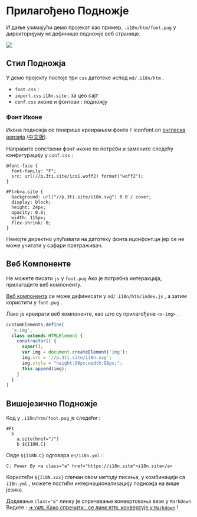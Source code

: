 # Прилагођено Подножје

И даље узимајући демо пројекат као пример, `.i18n/htm/foot.pug` у директоријуму `md` дефинише подножје веб странице.

![](https://p.3ti.site/1721286077.avif)

## Стил Подножја

У демо пројекту постоје три `css` датотеке испод `md/.i18n/htm` .

* `foot.css` :
* `import.css` `i18n.site` : за цео сајт
* `conf.css` иконе и фонтови : подножју

### Фонт Иконе

Икона подножја се генерише креирањем фонта `F` iconfont.cn [енглеска верзија](https://www.iconfont.cn/?lang=en-us) /[中文版](https://www.iconfont.cn/?lang=zh)).

Направите сопствени фонт иконе по потреби и замените следећу конфигурацију у `conf.css` :

```
@font-face {
  font-family: "F";
  src: url(//p.3ti.site/ico1.woff2) format("woff2");
}

#Ft>b>a.site {
  background: url("//p.3ti.site/i18n.svg") 0 0 / cover;
  display: block;
  height: 24px;
  opacity: 0.8;
  width: 115px;
  flex-shrink: 0;
}
```

Немојте директно упућивати на датотеку фонта ицонфонт.цн јер се не може учитати у сафари претраживач.

## Веб Компоненте

Не можете писати `js` у `foot.pug` Ако је потребна интеракција, прилагодите веб компоненту.

[Веб компонента](https://www.freecodecamp.org/news/build-your-first-web-component/) се може дефинисати у `md/.i18n/htm/index.js` , а затим користити у `foot.pug` .

Лако је креирати веб компоненте, као што су прилагођене `<x-img>` .

```js
customElements.define(
  'x-img',
  class extends HTMLElement {
    constructor() {
      super();
      var img = document.createElement('img');
      img.src = '//p.3ti.site/i18n.svg';
      img.style = "height:99px;width:99px;";
      this.append(img);
    }
  }
)
```

## Вишејезично Подножје

Код у `.i18n/htm/foot.pug` је следећи :

```
#Ft
  b
    a.site(href="/")
    b ${I18N.C}
```

Овде `${I18N.C}` одговара `en/i18n.yml` :

```
C: Power By <a class="a" href="https://i18n.site">i18n.site</a>
```

Користећи `${I18N.xxx}` сличан овом методу писања, у комбинацији са `i18n.yml` , можете постићи интернационализацију подножја на више језика.

Додавање `class="a"` линку је спречавање конвертовања везе у `MarkDown` Видите :
 [➔ `YAML` Како спречити : се линк `HTML` конвертује у `Markdown`](/i18/qa#H2) !